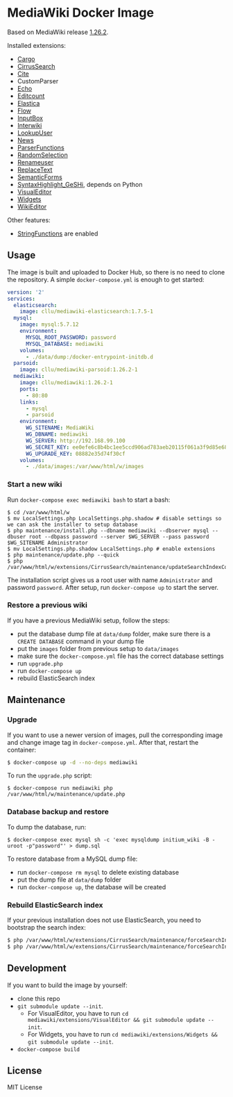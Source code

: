 # MediaWiki Docker Image

Based on MediaWiki release [1.26.2](https://www.mediawiki.org/wiki/Release_notes/1.26#MediaWiki_1.26.2).

Installed extensions:

- [Cargo](https://www.mediawiki.org/wiki/Extension:Cargo)
- [CirrusSearch](https://www.mediawiki.org/wiki/Extension:CirrusSearch)
- [Cite](https://www.mediawiki.org/wiki/Extension:Cite)
- CustomParser
- [Echo](https://www.mediawiki.org/wiki/Extension:Echo)
- [Editcount](https://www.mediawiki.org/wiki/Extension:Editcount)
- [Elastica](https://www.mediawiki.org/wiki/Extension:Elastica)
- [Flow](https://www.mediawiki.org/wiki/Extension:Flow)
- [InputBox](https://www.mediawiki.org/wiki/Extension:InputBox)
- [Interwiki](https://www.mediawiki.org/wiki/Extension:Interwiki)
- [LookupUser](https://www.mediawiki.org/wiki/Extension:LookupUser)
- [News](https://www.mediawiki.org/wiki/Extension:News)
- [ParserFunctions](https://www.mediawiki.org/wiki/Extension:ParserFunctions)
- [RandomSelection](https://www.mediawiki.org/wiki/Extension:RandomSelection)
- [Renameuser](https://www.mediawiki.org/wiki/Extension:Renameuser)
- [ReplaceText](https://www.mediawiki.org/wiki/Extension:ReplaceText)
- [SemanticForms](https://www.mediawiki.org/wiki/Extension:SemanticForms)
- [SyntaxHighlight_GeSHi](https://www.mediawiki.org/wiki/Extension:SyntaxHighlight), depends on Python
- [VisualEditor](https://www.mediawiki.org/wiki/Extension:VisualEditor)
- [Widgets](https://www.mediawiki.org/wiki/Extension:Widgets)
- [WikiEditor](https://www.mediawiki.org/wiki/Extension:WikiEditor)

Other features:

- [StringFunctions](https://www.mediawiki.org/wiki/Extension:StringFunctions) are enabled

## Usage

The image is built and uploaded to Docker Hub, so there is no need to clone the repository.
A simple `docker-compose.yml` is enough to get started:

```yaml
version: '2'
services:
  elasticsearch:
    image: cllu/mediawiki-elasticsearch:1.7.5-1
  mysql:
    image: mysql:5.7.12
    environment:
      MYSQL_ROOT_PASSWORD: password
      MYSQL_DATABASE: mediawiki
    volumes:
      - ./data/dump:/docker-entrypoint-initdb.d
  parsoid:
    image: cllu/mediawiki-parsoid:1.26.2-1
  mediawiki:
    image: cllu/mediawiki:1.26.2-1
    ports:
      - 80:80
    links:
      - mysql
      - parsoid
    environment:
      WG_SITENAME: MediaWiki
      WG_DBNAME: mediawiki
      WG_SERVER: http://192.168.99.100
      WG_SECRET_KEY: ee0efe6c8b4bc1ee5ccd906ad783aeb20115f061a3f9d85e6850612104920701
      WG_UPGRADE_KEY: 08882e35d74f30cf
    volumes:
      - ./data/images:/var/www/html/w/images
```

### Start a new wiki

Run `docker-compose exec mediawiki bash` to start a bash:

```
$ cd /var/www/html/w
$ mv LocalSettings.php LocalSettings.php.shadow # disable settings so we can ask the installer to setup database
$ php maintenance/install.php --dbname mediawiki --dbserver mysql --dbuser root --dbpass password --server $WG_SERVER --pass password $WG_SITENAME Administrator
$ mv LocalSettings.php.shadow LocalSettings.php # enable extensions
$ php maintenance/update.php --quick
$ php /var/www/html/w/extensions/CirrusSearch/maintenance/updateSearchIndexConfig.php
```

The installation script gives us a root user with name `Administrator` and password `password`.
After setup, run `docker-compose up` to start the server.

### Restore a previous wiki

If you have a previous MediaWiki setup, follow the steps:

- put the database dump file at `data/dump` folder, make sure there is a `CREATE DATABASE` command in your dump file
- put the `images` folder from previous setup to `data/images`
- make sure the `docker-compose.yml` file has the correct database settings
- run `upgrade.php`
- run `docker-compose up`
- rebuild ElasticSearch index

## Maintenance

### Upgrade

If you want to use a newer version of images, pull the corresponding image and change image tag in `docker-compose.yml`.
After that, restart the container:

```bash
$ docker-compose up -d --no-deps mediawiki
```

To run the `upgrade.php` script:

```
$ docker-compose run mediawiki php /var/www/html/w/maintenance/update.php
```

### Database backup and restore

To dump the database, run:

```
$ docker-compose exec mysql sh -c 'exec mysqldump initium_wiki -B -uroot -p"password"' > dump.sql
```

To restore database from a MySQL dump file:

- run `docker-compose rm mysql` to delete existing database
- put the dump file at `data/dump` folder
- run `docker-compose up`, the database will be created

### Rebuild ElasticSearch index

If your previous installation does not use ElasticSearch, you need to bootstrap the search index:

```bash
$ php /var/www/html/w/extensions/CirrusSearch/maintenance/forceSearchIndex.php --skipLinks --indexOnSkip
$ php /var/www/html/w/extensions/CirrusSearch/maintenance/forceSearchIndex.php --skipParse
```

## Development

If you want to build the image by yourself:

- clone this repo
- `git submodule update --init`.
  - For VisualEditor, you have to run `cd mediawiki/extensions/VisualEditor && git submodule update --init`.
  - For Widgets, you have to run `cd mediawiki/extensions/Widgets && git submodule update --init`.
- `docker-compose build`


## License

MIT License
